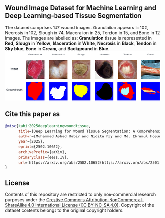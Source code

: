## Wound Image Dataset for Machine Learning and Deep Learning-based Tissue Segmentation

The dataset comprises 147 wound images. Granulation appears in 102, Necrosis in 102, Slough in 74, Maceration in 25, Tendon in 15, and Bone in 12 images.
The images are labelled as: **Granulation** tissue is represented in **Red**, **Slough** in **Yellow**, **Maceration** in **White**, **Necrosis** in **Black**, **Tendon** in **Sky blue**, **Bone** in **Cream**, and **Background** in **Blue**.
![image](https://github.com/akabircs/WoundTissue/blob/main/sample.png)
## Cite this paper as
```bibtex
@misc{kabir2025deeplearningwoundtissue,
      title={Deep Learning for Wound Tissue Segmentation: A Comprehensive Evaluation using A Novel Dataset}, 
      author={Muhammad Ashad Kabir and Nidita Roy and Md. Ekramul Hossain and Jill Featherston and Sayed Ahmed},
      year={2025},
      eprint={2502.10652},
      archivePrefix={arXiv},
      primaryClass={eess.IV},
      url={https://arxiv.org/abs/2502.10652(https://arxiv.org/abs/2501.05991)}, 
}
```
## License
Contents of this repository are restricted to only non-commercial research purposes under the [Creative Commons Attribution-NonCommercial-ShareAlike 4.0 International License (CC BY-NC-SA 4.0)](https://creativecommons.org/licenses/by-nc-sa/4.0/). Copyright of the dataset contents belongs to the original copyright holders.
